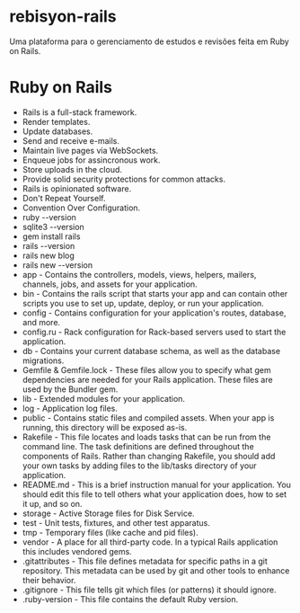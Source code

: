 # rebisyon-rails

Uma plataforma para o gerenciamento de estudos e revisões feita em Ruby on Rails.

# Ruby on Rails

- Rails is a full-stack framework.
- Render templates.
- Update databases.
- Send and receive e-mails.
- Maintain live pages via WebSockets.
- Enqueue jobs for assincronous work.
- Store uploads in the cloud.
- Provide solid security protections for common attacks.
- Rails is opinionated software.
- Don't Repeat Yourself.
- Convention Over Configuration.
- ruby --version
- sqlite3 --version
- gem install rails
- rails --version
- rails new blog
- rails new --version
- app - Contains the controllers, models, views, helpers, mailers, channels, jobs, and assets for your application.
- bin - Contains the rails script that starts your app and can contain other scripts you use to set up, update, deploy, or run your application.
- config - Contains configuration for your application's routes, database, and more.
- config.ru - Rack configuration for Rack-based servers used to start the application.
- db - Contains your current database schema, as well as the database migrations.
- Gemfile & Gemfile.lock - These files allow you to specify what gem dependencies are needed for your Rails application. These files are used by the Bundler gem.
- lib - Extended modules for your application.
- log - Application log files.
- public - Contains static files and compiled assets. When your app is running, this directory will be exposed as-is.
- Rakefile - This file locates and loads tasks that can be run from the command line. The task definitions are defined throughout the components of Rails. Rather than changing Rakefile, you should add your own tasks by adding files to the lib/tasks directory of your application.
- README.md - This is a brief instruction manual for your application. You should edit this file to tell others what your application does, how to set it up, and so on.
- storage - Active Storage files for Disk Service.
- test - Unit tests, fixtures, and other test apparatus.
- tmp - Temporary files (like cache and pid files).
- vendor - A place for all third-party code. In a typical Rails application this includes vendored gems.
- .gitattributes - This file defines metadata for specific paths in a git repository. This metadata can be used by git and other tools to enhance their behavior.
- .gitignore - This file tells git which files (or patterns) it should ignore.
- .ruby-version	- This file contains the default Ruby version.
